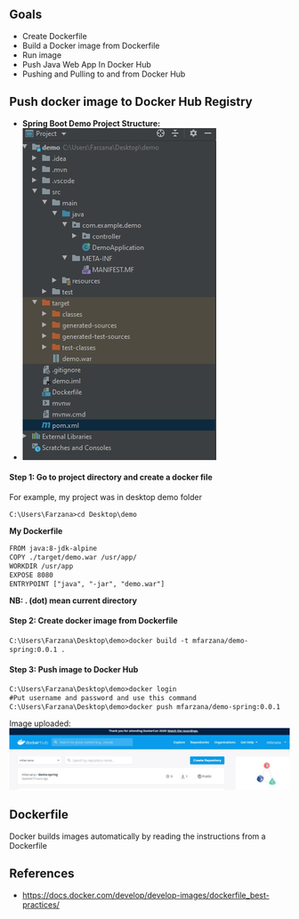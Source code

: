 ## Goals
- Create Dockerfile 
- Build a Docker image from Dockerfile
- Run image
-  Push Java Web App In Docker Hub
- Pushing and Pulling to and from Docker Hub

## Push docker image to Docker Hub Registry
- **Spring Boot Demo Project Structure:**
- ![enter image description here](https://github.com/Mfarzana/docker-learning/blob/master/images/demo-project-structure.jpg)
#### Step 1: Go to project directory and create a docker file 
 For example, my project was in desktop demo folder
  ```
  C:\Users\Farzana>cd Desktop\demo
  ```
  **My  Dockerfile** 
	
	FROM java:8-jdk-alpine
	COPY ./target/demo.war /usr/app/
	WORKDIR /usr/app
	EXPOSE 8080
	ENTRYPOINT ["java", "-jar", "demo.war"]
	
 **NB:  . (dot) mean current directory** 
####  Step 2: Create docker image from Dockerfile
 ```
 C:\Users\Farzana\Desktop\demo>docker build -t mfarzana/demo-spring:0.0.1 . 
 ```

#### Step 3: Push image to Docker Hub
```
C:\Users\Farzana\Desktop\demo>docker login 
#Put username and password and use this command
C:\Users\Farzana\Desktop\demo>docker push mfarzana/demo-spring:0.0.1
 ```
 Image  uploaded: ![](https://github.com/Mfarzana/docker-learning/blob/master/images/demo-spring-dockerhub.jpg)
  


## Dockerfile
Docker builds images automatically by reading the instructions from a Dockerfile


## References
- https://docs.docker.com/develop/develop-images/dockerfile_best-practices/

<!--stackedit_data:
eyJoaXN0b3J5IjpbLTU4MjkxNjI4NiwxMzc3MjMyMzgwLDE3MD
A4NTk3OTMsLTE2MjAwMTI0NDQsNjIwNzI5OTA2LDEzNTExNjI3
ODksMTAzMjExMjc1MywtMTEwMzA3NDY3NywtNzcxNzA0Mzg4LC
0yMDk2MzIyODM2LDEzNzMxMDA2NTYsLTIxMTQxNDc3MDIsODEy
Njg3Mzk2LDc1Njc1NjE5NywtMjA3MzgwMjMxNiwxMjQ4NDA0OT
gzLDYyMzA0MDYzMyw4MTQwOTU5OTYsMTIzODU0Njc2LC0xMzA1
NDAxNzgzXX0=
-->